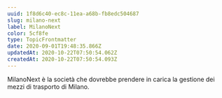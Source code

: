 ```yaml
---
uuid: 1f8d6c40-ec8c-11ea-a68b-fb8edc504687
slug: milano-next
label: MilanoNext
color: 5cf8fe
type: TopicFrontmatter
date: 2020-09-01T19:48:35.866Z
updatedAt: 2020-10-22T07:50:54.062Z
createdAt: 2020-10-22T07:50:54.093Z
---
```


MilanoNext è la società che dovrebbe prendere in carica la gestione dei mezzi di trasporto di Milano.

